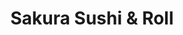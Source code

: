 ---
layout: place
title: "Sakura Sushi & Roll"
permalink: /california/montebello/sakura-sushi-roll.html
stateAbbr: CA
stateName: California
cityName: Montebello
seo:
  name: "Sakura Sushi & Roll"
  type: Restaurant
  links: https://www.sakurasushiroll.com/
description: "Sakura Sushi & Roll serves delicious sushi in Montebello, California. Try fresh Japanese dishes for a great dining experience. "
place_id: ChIJx2w_JxrOwoARyfFJ09rh_Z4
photos:
  - name: >-
      places/ChIJx2w_JxrOwoARyfFJ09rh_Z4/photos/AeeoHcK6v6_D3Tg6b3zSGYPZX33FlxEd1vPto11KCm4f7tT946XYwr28NE1AmSkpLWIF6SKXOezOvjIsvClai9KMch0wEMhVHrbdM5xAFrHN1t9DG36tpDeSq8N99-rO10GrtC_R5TNp4hq7G5ouXvfkFB1mXUeDSIJ7A-WOo8uCfPYJn3bZDrpiYt7FFKogf7kidK7A8IX-1xMgqtNi6e_T5sOzWdkSWB_LYP1en-GS9ut3lKYDlOVW0nj4YQnwhYV0C0SGxAPaNann8lmN3Uxy3b0xR4RDQE2IHz7RSrZ7aDVP_-8hlARpezWSU1w1bXUVoQbrJyzFoDwM4JnohWXn-ujylefJwvSCiz5ZkpatpXWPr4mXkYnirJdKBDqZlhelfu7iSSyYQmpSuATjFIEFbBhLrBTSRTK5YTMOpdemTA0
    widthPx: 3599
    heightPx: 4800
    authorAttributions:
      - displayName: Jerry Salazar Ramos
        uri: https://maps.google.com/maps/contrib/111019403640846898837
        photoUri: >-
          https://lh3.googleusercontent.com/a-/ALV-UjUpXOMOntK1hJptLYuVrFHjPaa9Ku_b9ZJz5cqvSAKevTATZIQ1CQ=s100-p-k-no-mo
    flagContentUri: >-
      https://www.google.com/local/imagery/report/?cb_client=maps_api_places.places_api&image_key=!1e10!2sCIHM0ogKEICAgIDmxMefaA&hl=en-US
    googleMapsUri: >-
      https://www.google.com/maps/place//data=!3m4!1e2!3m2!1sCIHM0ogKEICAgIDmxMefaA!2e10!4m2!3m1!1s0x80c2ce1a273f6cc7:0x9efde1dad349f1c9
  - name: >-
      places/ChIJx2w_JxrOwoARyfFJ09rh_Z4/photos/AeeoHcKPr6pnbiNub2AbF-0Ju-8zgEzhmuwXza5IjM63vriVj8XCSR4Tlee3tebRsu-surEHD42UOqUE0r-bbXZzvaccBIZYQwOXRTBnfgnuiaYtMJAWVIJuAe76anNJFdLkRknNo6OpGBWgWacM3LzlwHZPqchRATKnsXxxbJCliE8euonQZGtTEuyL5DCPHMXAO8jvVZwaRD53kUHjKReswCtr_mDEU5mFkyS2by5tWtKLP1XAkMkD9kAyC0l6pdLHVp9Mw6brryG59JQ_vks88S3Fu0spsdH_44YdntFr6s6pjw
    widthPx: 720
    heightPx: 960
    authorAttributions:
      - displayName: Sakura Sushi & Roll
        uri: https://maps.google.com/maps/contrib/110832567344535211952
        photoUri: >-
          https://lh3.googleusercontent.com/a/ACg8ocK-NwF7psxgaiMab9KBe7ibcMy-rKO4pYuPJNZy3aiodfSViA=s100-p-k-no-mo
    flagContentUri: >-
      https://www.google.com/local/imagery/report/?cb_client=maps_api_places.places_api&image_key=!1e10!2sAF1QipN2rMLSjtVZtP_xPnwTkHXcWpF2sq1zCqtyldcF&hl=en-US
    googleMapsUri: >-
      https://www.google.com/maps/place//data=!3m4!1e2!3m2!1sAF1QipN2rMLSjtVZtP_xPnwTkHXcWpF2sq1zCqtyldcF!2e10!4m2!3m1!1s0x80c2ce1a273f6cc7:0x9efde1dad349f1c9
  - name: >-
      places/ChIJx2w_JxrOwoARyfFJ09rh_Z4/photos/AeeoHcJfpBQhLNs9XAmJYht8ujLMYtFOxQLiPRtpwQIBuOF-V8KXRkstxLX-0yxG-PF6HhNJojslOjsrRyhww6EchAH34tx6E-FdORxb0_J1Qgh8YNiFQ7hyzHUznkft8wNy_Qh_-ZTihgfyMFC4G08mhT5dO0O5ONTM9lS0gZASS0F0lklxxWyijCr2WuywPv0XmhyORqQGfTIlzSikpLYWhhKFhLM-8sTEYDf9PTXXChCXkUcG6BTRhNAPeTqXCz5792xHG4TvxTrp5jzyNYUCVqgmHO29N6zMQf6sFThjQ7yqekPTtfWhPxuf-qjuk6SRFHqpXNMOMrYXhEgPGm7y6j4EbyZpV1lEnxyLDlQwXdeYMFn1ljgT2E80EIQBS-OpYBDRK14LQmZL8vDafoTPXju9l-v22dK2hIq-iR21KD3kB7ZZ
    widthPx: 4080
    heightPx: 3060
    authorAttributions:
      - displayName: Hector Garcia
        uri: https://maps.google.com/maps/contrib/105787783036408135797
        photoUri: >-
          https://lh3.googleusercontent.com/a-/ALV-UjUS0lmH-Mn6zCGrSt_UEalfOVGk4x33ARTCzDeklcW0emxj2up2=s100-p-k-no-mo
    flagContentUri: >-
      https://www.google.com/local/imagery/report/?cb_client=maps_api_places.places_api&image_key=!1e10!2sCIHM0ogKEICAgICfx-iZjwE&hl=en-US
    googleMapsUri: >-
      https://www.google.com/maps/place//data=!3m4!1e2!3m2!1sCIHM0ogKEICAgICfx-iZjwE!2e10!4m2!3m1!1s0x80c2ce1a273f6cc7:0x9efde1dad349f1c9
  - name: >-
      places/ChIJx2w_JxrOwoARyfFJ09rh_Z4/photos/AeeoHcJnOjDim_4FJl7ECKFkTD7GH58d9jGlyDEiyjlif3ewTkit39ajQYdK59jQngmL_9PCzr3RcJoSczePPsQ2o7dLZYf07lLunYGvplxhtElWPUExCsqY_UOjrl1hA651I43symiY7aO0bn62ss4qR23HdWroJfC5aIEdkKAWLtI7Qmtt-X09Xd0PYs5kwdoespK1cQT1WydIZzwbh6pJ_wSD_RNmT6vlYsO72TeqhlGltQYakLH1eu3NqMVdLx7eiYJ1-s1FaHwm3a4YTBzOUU8vSslNkx7RbcoJUNnFMWFfFA
    widthPx: 1050
    heightPx: 1167
    authorAttributions:
      - displayName: Sakura Sushi & Roll
        uri: https://maps.google.com/maps/contrib/110832567344535211952
        photoUri: >-
          https://lh3.googleusercontent.com/a/ACg8ocK-NwF7psxgaiMab9KBe7ibcMy-rKO4pYuPJNZy3aiodfSViA=s100-p-k-no-mo
    flagContentUri: >-
      https://www.google.com/local/imagery/report/?cb_client=maps_api_places.places_api&image_key=!1e10!2sAF1QipM95BKMCNk3lONDkrGp92vioNxEk5gtuzkfmyj2&hl=en-US
    googleMapsUri: >-
      https://www.google.com/maps/place//data=!3m4!1e2!3m2!1sAF1QipM95BKMCNk3lONDkrGp92vioNxEk5gtuzkfmyj2!2e10!4m2!3m1!1s0x80c2ce1a273f6cc7:0x9efde1dad349f1c9
  - name: >-
      places/ChIJx2w_JxrOwoARyfFJ09rh_Z4/photos/AeeoHcKPRNpKGOHgakbeEqI1WSLgYUdmp2oGgINPhkFoNxGIRb_etu9M_QaYlK6d_HnY-hGKJlKpooXBu3C2JL0Rb5-5IuJptJhvFB8KYeqHlcIj8DBlj9JMXrJo9K8vlss_wRO1WgMiRoT_wgJYlNhgmjAgjCU4oA7zrVXDT8kQyh0nZWEkWFUarIggSF3TJHZPVRTlMtA9EO7XB-nKQZBXNB7aveRTZnekkqwv0iHooYZpXS4Y64x-X2TAxl2Uucx3Z5pg19FaZtm1vrkj0rDKeA49Ju2GmJX59mq8wPpk0HuNqg
    widthPx: 720
    heightPx: 720
    authorAttributions:
      - displayName: Sakura Sushi & Roll
        uri: https://maps.google.com/maps/contrib/110832567344535211952
        photoUri: >-
          https://lh3.googleusercontent.com/a/ACg8ocK-NwF7psxgaiMab9KBe7ibcMy-rKO4pYuPJNZy3aiodfSViA=s100-p-k-no-mo
    flagContentUri: >-
      https://www.google.com/local/imagery/report/?cb_client=maps_api_places.places_api&image_key=!1e10!2sAF1QipPvH14HIVLWjHm6nXOQ3PdMYND30wNiwkTrEwNH&hl=en-US
    googleMapsUri: >-
      https://www.google.com/maps/place//data=!3m4!1e2!3m2!1sAF1QipPvH14HIVLWjHm6nXOQ3PdMYND30wNiwkTrEwNH!2e10!4m2!3m1!1s0x80c2ce1a273f6cc7:0x9efde1dad349f1c9
  - name: >-
      places/ChIJx2w_JxrOwoARyfFJ09rh_Z4/photos/AeeoHcLuJpf7aTXaFLJ0fiGKykCQ-jujV_5zc46LbYfRIfZ-WqA23zaxDtW72PswKHBzoulKl6X4LMxPOUiviuaxGRP16mMKN9LHkFo7oKgA538KKlEazwAVWMNyQ0csDXrndeNGiOnKIUne-f2TtwDjr6oXmP4zklCs9QloT3ArW1zw7aXRmPZBUAlPzfVKDnAPTKDXyV7TEmLRow680IfDnCQ2PFygaJCVXORk2xezEUH_uM8Y7R81cn8fNBVDJVvQfbYbKQP8LZqINtx4Kea3lLjzYMUH7KEliBcKAqDi0_hDRA
    widthPx: 425
    heightPx: 282
    authorAttributions:
      - displayName: Sakura Sushi & Roll
        uri: https://maps.google.com/maps/contrib/110832567344535211952
        photoUri: >-
          https://lh3.googleusercontent.com/a/ACg8ocK-NwF7psxgaiMab9KBe7ibcMy-rKO4pYuPJNZy3aiodfSViA=s100-p-k-no-mo
    flagContentUri: >-
      https://www.google.com/local/imagery/report/?cb_client=maps_api_places.places_api&image_key=!1e10!2sAF1QipPfXg7q3U_Fs1x9HOxdjVnROfZCi4Nc9Qh2u2ZC&hl=en-US
    googleMapsUri: >-
      https://www.google.com/maps/place//data=!3m4!1e2!3m2!1sAF1QipPfXg7q3U_Fs1x9HOxdjVnROfZCi4Nc9Qh2u2ZC!2e10!4m2!3m1!1s0x80c2ce1a273f6cc7:0x9efde1dad349f1c9
  - name: >-
      places/ChIJx2w_JxrOwoARyfFJ09rh_Z4/photos/AeeoHcItX9oGHqsBbFM1mtiKyAb6XUgVBi_QyQupnULeb1K9j6OqCg5PJoHjz47GLR8hGfnHC0HlD5tZuqFEluyS2IDBsbLWPkb3_SJYzrMXbduCX1MTHdvlDtZ1eE76J5Dj5MdqSSzwQvAad9_LxbCkF3MnneoRslctGDFQghRRcRF6H8nEI7dNCB0stRNfJaxUKC-jKL4WlHUrNx7GlJGa06hMqQgL0b7kqdxaUl6L18JdTN3BaoxxAT2TbjtKKqR2LZQWSfm-T86-Cgk72k0D_pZ_zoHIltNEAssZVaZzxKh1yG23Z--Wcld7z1WBFqQHYPo3D7CmB6J7IdoKwl8s17mNLwrYpj-jBBsvJNlpOomwADEfEmu29XPJGfbimTyGZrRsHbusPnlMVVXKflPRqd30gBxXy6pPQEpj8-l0sdaBOSPN
    widthPx: 3024
    heightPx: 4032
    authorAttributions:
      - displayName: Ben Mccabe
        uri: https://maps.google.com/maps/contrib/114613279908265016536
        photoUri: >-
          https://lh3.googleusercontent.com/a/ACg8ocJvrPZlnoIxHD7dNpN77lfxrZP8Q31j4a41fqYtaudVEfy4Dg=s100-p-k-no-mo
    flagContentUri: >-
      https://www.google.com/local/imagery/report/?cb_client=maps_api_places.places_api&image_key=!1e10!2sCIHM0ogKEICAgIDWt5PGkAE&hl=en-US
    googleMapsUri: >-
      https://www.google.com/maps/place//data=!3m4!1e2!3m2!1sCIHM0ogKEICAgIDWt5PGkAE!2e10!4m2!3m1!1s0x80c2ce1a273f6cc7:0x9efde1dad349f1c9
  - name: >-
      places/ChIJx2w_JxrOwoARyfFJ09rh_Z4/photos/AeeoHcJenZVRWVPkSEarIZNWBspXy2_9-IuwOfr-heHqWOrPOjjERLcMlJEp5GYk4TpAhp41IVEqxdqu0uBkp7g_oqMDN0R-rbtxjqFIHjJpX95qkulqdPbIax7xtzXOwtOaGs14Ilob0524LHk_TwlB30337rwZjginpFwXIb2uf2D85JtKm2XIyeuzqX7xLYVcOLttkkWnPOgrTqrZqBxaYWtesNCByCp2IwNS6SEIAadzOCjlyaP8zec2khyf7PMPEC5-VzkZJpLQyw5gBNUPpe9Jkn4istdMlIKQi5o4f633lhaR2S-yKnyYIQhNdkOk74oGlWFdz7IAHA5pscwrirjN7ibiXREuc60gihP3aepcFsDSW7my9PdS4LcRguBBgCaNzcSxeuYgQtZFE9EFD6w7GgVlUR4DsLNxsr9BymvT7Apg
    widthPx: 379
    heightPx: 468
    authorAttributions:
      - displayName: Isabella García
        uri: https://maps.google.com/maps/contrib/117225578238902847441
        photoUri: >-
          https://lh3.googleusercontent.com/a/ACg8ocJBgJpOFQzOyUzNF_9eBNoXITYLwxeTdFArS8BKNKy8Oi-mbg=s100-p-k-no-mo
    flagContentUri: >-
      https://www.google.com/local/imagery/report/?cb_client=maps_api_places.places_api&image_key=!1e10!2sCIHM0ogKEICAgICJ9pOlkgE&hl=en-US
    googleMapsUri: >-
      https://www.google.com/maps/place//data=!3m4!1e2!3m2!1sCIHM0ogKEICAgICJ9pOlkgE!2e10!4m2!3m1!1s0x80c2ce1a273f6cc7:0x9efde1dad349f1c9
  - name: >-
      places/ChIJx2w_JxrOwoARyfFJ09rh_Z4/photos/AeeoHcLIpSfc4f-427Ov8kSHOUXm_JQy6p1kcUb3Ejdg9TQaBCifi4FD0_unlwGDdd__BkrRZLvAzjBDMixlv8MnbI3jJGaXMYz3EHlABwOOWy54dhnVRBq1iCmM3qkOOC-OTCUJfXmEbWMLJa_en4ITYBhtQskjJEqvvQhUbxEnFTi-fcsxaQyDxDSyI4l_PRQ40oCrBKZ3ZZ0p0YYQlGjnoYm2C1oWqZ0uABS4SRAlN_wHzj0eQxCDC-MfTZ6cC6YKb1sy_7qxxNqN-OvPDzNE_FDkdkpQk7w4K_PY-cN68_73sHLRVvUjJoytNL_FLPUOr5mz8Nwid-y9GPnI4XIqBu2cIPLzdHr-rgJM1h-AuIKJORMDcsP1zNB0TD_0noEVmRW-D5UsOiPxOIsfaGIt3KRLMtCF2V8-XyLXJQ9fqzaufsuw
    widthPx: 360
    heightPx: 270
    authorAttributions:
      - displayName: Isabella García
        uri: https://maps.google.com/maps/contrib/117225578238902847441
        photoUri: >-
          https://lh3.googleusercontent.com/a/ACg8ocJBgJpOFQzOyUzNF_9eBNoXITYLwxeTdFArS8BKNKy8Oi-mbg=s100-p-k-no-mo
    flagContentUri: >-
      https://www.google.com/local/imagery/report/?cb_client=maps_api_places.places_api&image_key=!1e10!2sCIHM0ogKEICAgICJ9pP5vQE&hl=en-US
    googleMapsUri: >-
      https://www.google.com/maps/place//data=!3m4!1e2!3m2!1sCIHM0ogKEICAgICJ9pP5vQE!2e10!4m2!3m1!1s0x80c2ce1a273f6cc7:0x9efde1dad349f1c9
  - name: >-
      places/ChIJx2w_JxrOwoARyfFJ09rh_Z4/photos/AeeoHcIgo3mxoGPfCimQrGfQEHOj-yliVQFLH84YomR56OWhSrJTT8XUbBeYB0qtSePGHxlfNY0jv7w2aHF4pzIwAzUce-vFGovXPkU3CkSInyCvMICTOwOUxlheARQtM82eFK8BhzkQqSJE2hIMcRAXTeL-Zr57678BxheaoaQYjhpNRHxbzn593SYiACezKtjFXyT4JcEethHxA1CV8Ri5EBs9EONaPPgRRKEy-PEnttTZ8F-CXtjSlNQVijhrXFyJIoBu9GUmH-P_EphRBBbxJn4QqfUN74yWlGscLOx0Ja-LbZxX6Qtqred8xKyxLZPdH1fMmXhUHmfs8g9kJRmgol8hLSzVQEk7FFG4xFpdCcOb_b1aIXob0e41lcaU55GzODEZ4hTzsF--0_6yVL0m4vDiY0d4jg_IMr8A3Cu6SSe1NA
    widthPx: 4032
    heightPx: 3024
    authorAttributions:
      - displayName: Shawn Gillis
        uri: https://maps.google.com/maps/contrib/107978347233458748507
        photoUri: >-
          https://lh3.googleusercontent.com/a-/ALV-UjUwy-ppmTPUBTH5B2SGc2oIpVUCV3IlgZNgViTmjKkKsjKNOtgZvQ=s100-p-k-no-mo
    flagContentUri: >-
      https://www.google.com/local/imagery/report/?cb_client=maps_api_places.places_api&image_key=!1e10!2sCIHM0ogKEICAgICkq4vbeA&hl=en-US
    googleMapsUri: >-
      https://www.google.com/maps/place//data=!3m4!1e2!3m2!1sCIHM0ogKEICAgICkq4vbeA!2e10!4m2!3m1!1s0x80c2ce1a273f6cc7:0x9efde1dad349f1c9
address: 1228 S Greenwood Ave, Montebello, CA 90640, USA
street: 1228 S Greenwood Ave
city: Montebello
state: CA
zip: '90640'
country: USA
neighborhood: South Montebello
latitude: '33.990034'
longitude: '-118.122006'
accessibility_options:
  wheelchairAccessibleParking: true
  wheelchairAccessibleEntrance: true
  wheelchairAccessibleRestroom: true
  wheelchairAccessibleSeating: true
business_status: OPERATIONAL
name: Sakura Sushi & Roll
google_maps_links:
  directionsUri: >-
    https://www.google.com/maps/dir//''/data=!4m7!4m6!1m1!4e2!1m2!1m1!1s0x80c2ce1a273f6cc7:0x9efde1dad349f1c9!3e0
  placeUri: https://maps.google.com/?cid=11456561357064368585
  writeAReviewUri: >-
    https://www.google.com/maps/place//data=!4m3!3m2!1s0x80c2ce1a273f6cc7:0x9efde1dad349f1c9!12e1
  reviewsUri: >-
    https://www.google.com/maps/place//data=!4m4!3m3!1s0x80c2ce1a273f6cc7:0x9efde1dad349f1c9!9m1!1b1
  photosUri: >-
    https://www.google.com/maps/place//data=!4m3!3m2!1s0x80c2ce1a273f6cc7:0x9efde1dad349f1c9!10e5
primary_type: Sushi Restaurant
opening_hours:
  regular: null
  current: null
secondary_opening_hours:
  regular:
    weekdayDescriptions: null
    type: null
  current:
    weekdayDescriptions: null
    type: null
phone: (323) 725-3920
price_level: PRICE_LEVEL_MODERATE
price_range: $10 &ndash; $20
rating: '4.3'
rating_count: 1001
website: https://www.sakurasushiroll.com/
reviews: null
parking_options: null
payment_options: null
allow_dogs: null
curbside_pickup: null
delivery: null
dine_in: null
good_for_children: null
good_for_groups: null
good_for_sports: null
live_music: null
menu_for_children: null
outdoor_seating: null
reservable: null
restroom: null
serves_beer: null
serves_breakfast: null
serves_brunch: null
serves_cocktails: null
serves_coffee: null
serves_dinner: null
serves_dessert: null
serves_lunch: null
serves_vegetarian_food: null
serves_wine: null
takeout: null
summary: null

---